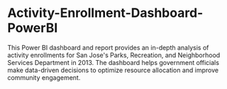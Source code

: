 # Activity-Enrollment-Dashboard-PowerBI
This Power BI dashboard and report provides an in-depth analysis of activity enrollments for San Jose's Parks, Recreation, and Neighborhood Services Department in 2013. The dashboard helps government officials make data-driven decisions to optimize resource allocation and improve community engagement.
